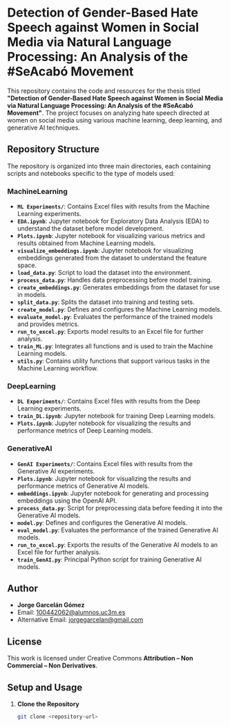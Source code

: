 # Detection of Gender-Based Hate Speech against Women in Social Media via Natural Language Processing: An Analysis of the #SeAcabó Movement

This repository contains the code and resources for the thesis titled **"Detection of Gender-Based Hate Speech against Women in Social Media via Natural Language Processing: An Analysis of the #SeAcabó Movement"**. The project focuses on analyzing hate speech directed at women on social media using various machine learning, deep learning, and generative AI techniques.

## Repository Structure

The repository is organized into three main directories, each containing scripts and notebooks specific to the type of models used:

### MachineLearning

- **`ML Experiments/`**: Contains Excel files with results from the Machine Learning experiments.
- **`EDA.ipynb`**: Jupyter notebook for Exploratory Data Analysis (EDA) to understand the dataset before model development.
- **`Plots.ipynb`**: Jupyter notebook for visualizing various metrics and results obtained from Machine Learning models.
- **`visualize_embeddings.ipynb`**: Jupyter notebook for visualizing embeddings generated from the dataset to understand the feature space.
- **`load_data.py`**: Script to load the dataset into the environment.
- **`process_data.py`**: Handles data preprocessing before model training.
- **`create_embeddings.py`**: Generates embeddings from the dataset for use in models.
- **`split_data.py`**: Splits the dataset into training and testing sets.
- **`create_model.py`**: Defines and configures the Machine Learning models.
- **`evaluate_model.py`**: Evaluates the performance of the trained models and provides metrics.
- **`run_to_excel.py`**: Exports model results to an Excel file for further analysis.
- **`train_ML.py`**: Integrates all functions and is used to train the Machine Learning models.
- **`utils.py`**: Contains utility functions that support various tasks in the Machine Learning workflow.

### DeepLearning

- **`DL Experiments/`**: Contains Excel files with results from the Deep Learning experiments.
- **`train_DL.ipynb`**: Jupyter notebook for training Deep Learning models.
- **`Plots.ipynb`**: Jupyter notebook for visualizing the results and performance metrics of Deep Learning models.

### GenerativeAI

- **`GenAI Experiments/`**: Contains Excel files with results from the Generative AI experiments.
- **`Plots.ipynb`**: Jupyter notebook for visualizing the results and performance metrics of Generative AI models.
- **`embeddings.ipynb`**: Jupyter notebook for generating and processing embeddings using the OpenAI API.
- **`process_data.py`**: Script for preprocessing data before feeding it into the Generative AI models.
- **`model.py`**: Defines and configures the Generative AI models.
- **`eval_model.py`**: Evaluates the performance of the trained Generative AI models.
- **`run_to_excel.py`**: Exports the results of the Generative AI models to an Excel file for further analysis.
- **`train_GenAI.py`**: Principal Python script for training Generative AI models.

## Author

- **Jorge Garcelán Gómez**
- Email: [100442062@alumnos.uc3m.es](mailto:100442062@alumnos.uc3m.es)
- Alternative Email: [jorgegarcelan@gmail.com](mailto:jorgegarcelan@gmail.com)

## License

This work is licensed under Creative Commons **Attribution – Non Commercial – Non Derivatives**.

## Setup and Usage

1. **Clone the Repository**

   ```bash
   git clone <repository-url>
